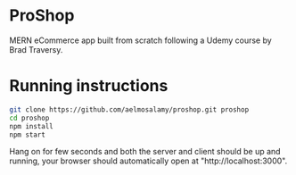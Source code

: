 # ProShop
MERN eCommerce app built from scratch following a Udemy course by Brad Traversy.

# Running instructions
```bash
git clone https://github.com/aelmosalamy/proshop.git proshop
cd proshop
npm install
npm start
```

Hang on for few seconds and both the server and client should be up and running, your browser should automatically open at "http://localhost:3000".
